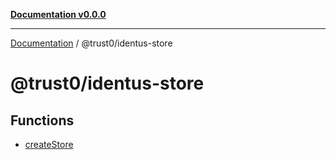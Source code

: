 [**Documentation v0.0.0**](../../README.md)

***

[Documentation](../../README.md) / @trust0/identus-store

# @trust0/identus-store

## Functions

- [createStore](functions/createStore.md)
